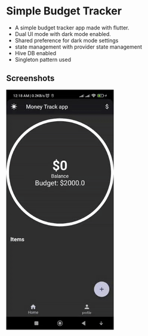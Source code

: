 
# Simple Budget Tracker

 * A simple budget tracker app  made with flutter.
* Dual UI mode with dark mode enabled.
* Shared preference  for  dark mode  settings
* state management with provider state management
* Hive DB enabled
* Singleton pattern used 
## Screenshots




![App Screenshot]( https://github.com/CyberCadence/Budget-Tracker-app-with-dark-mode-/blob/main/budgetapp.gif?raw=true)
 
